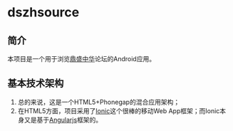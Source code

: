dszhsource
==========

## 简介
本项目是一个用于浏览[鼎盛中华](http://dszh.org/)论坛的Android应用。

## 基本技术架构
1. 总的来说，这是一个HTML5+Phonegap的混合应用架构；
2. 在HTML5方面，项目采用了[Ionic](http://ionicframework.com/)这个很棒的移动Web App框架；而Ionic本身又是基于[Angularjs](http://angularjs.org)框架的。

